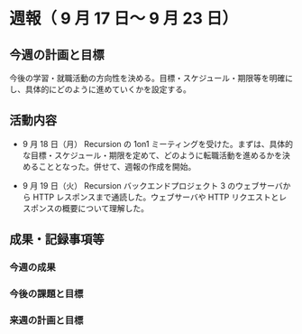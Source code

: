 # 週報（ 9 月 17 日～ 9 月 23 日）

## 今週の計画と目標

今後の学習・就職活動の方向性を決める。目標・スケジュール・期限等を明確にし、具体的にどのように進めていくかを設定する。

## 活動内容

- 9 月 18 日（月）
  Recursion の 1on1 ミーティングを受けた。まずは、具体的な目標・スケジュール・期限を定めて、どのように転職活動を進めるかを決めることとなった。併せて、週報の作成を開始。

- 9 月 19 日（火）
  Recursion バックエンドプロジェクト 3 のウェブサーバから HTTP レスポンスまで通読した。ウェブサーバや HTTP リクエストとレスポンスの概要について理解した。

## 成果・記録事項等

### 今週の成果

### 今後の課題と目標

### 来週の計画と目標
